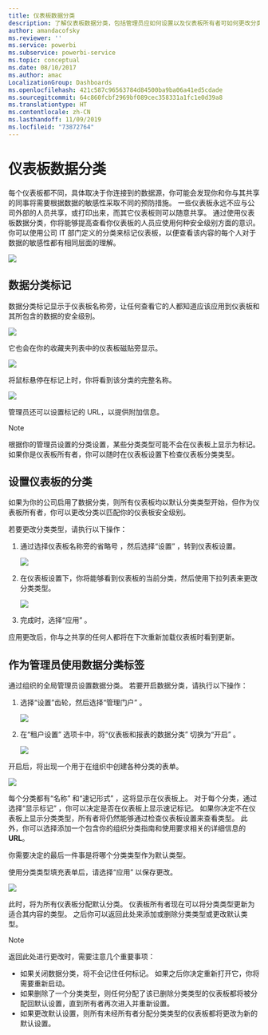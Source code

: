 ```yaml
---
title: 仪表板数据分类
description: 了解仪表板数据分类，包括管理员应如何设置以及仪表板所有者可如何更改分类。
author: amandacofsky
ms.reviewer: ''
ms.service: powerbi
ms.subservice: powerbi-service
ms.topic: conceptual
ms.date: 08/10/2017
ms.author: amac
LocalizationGroup: Dashboards
ms.openlocfilehash: 421c587c96563784d84500ba9ba06a41ed5cdade
ms.sourcegitcommit: 64c860fcbf2969bf089cec358331a1fc1e0d39a8
ms.translationtype: HT
ms.contentlocale: zh-CN
ms.lasthandoff: 11/09/2019
ms.locfileid: "73872764"
---
```

# <a name="dashboard-data-classification"></a>仪表板数据分类
每个仪表板都不同，具体取决于你连接到的数据源，你可能会发现你和你与其共享的同事将需要根据数据的敏感性采取不同的预防措施。 一些仪表板永远不应与公司外部的人员共享，或打印出来，而其它仪表板则可以随意共享。 通过使用仪表板数据分类，你将能够提高查看你仪表板的人员应使用何种安全级别方面的意识。 你可以使用公司 IT 部门定义的分类来标记仪表板，以便查看该内容的每个人对于数据的敏感性都有相同层面的理解。

![](media/service-data-classification/dashboard_tagged_as_hbi.png)

## <a name="data-classification-tags"></a>数据分类标记
数据分类标记显示于仪表板名称旁，让任何查看它的人都知道应该应用到仪表板和其所包含的数据的安全级别。

![](media/service-data-classification/tag_next_to_title.png)

它也会在你的收藏夹列表中的仪表板磁贴旁显示。

![](media/service-data-classification/tag_on_dashboard_tile.png)

将鼠标悬停在标记上时，你将看到该分类的完整名称。

![](media/service-data-classification/tag_tooltip.png)

管理员还可以设置标记的 URL，以提供附加信息。

> [!NOTE]
> 根据你的管理员设置的分类设置，某些分类类型可能不会在仪表板上显示为标记。 如果你是仪表板所有者，你可以随时在仪表板设置下检查仪表板分类类型。
> 
> 

## <a name="setting-a-dashboards-classification"></a>设置仪表板的分类
如果为你的公司启用了数据分类，则所有仪表板均以默认分类类型开始，但作为仪表板所有者，你可以更改分类以匹配你的仪表板安全级别。

若要更改分类类型，请执行以下操作：

1. 通过选择仪表板名称旁的省略号  ，然后选择“设置”  ，转到仪表板设置。
   
    ![](media/service-data-classification/dashboard_settings.png)
2. 在仪表板设置下，你将能够看到仪表板的当前分类，然后使用下拉列表来更改分类类型。
   
    ![](media/service-data-classification/classification_setting_dropdown.png)
3. 完成时，选择“应用”  。

应用更改后，你与之共享的任何人都将在下次重新加载仪表板时看到更新。

## <a name="working-with-data-classification-tags-as-an-admin"></a>作为管理员使用数据分类标签
通过组织的全局管理员设置数据分类。 若要开启数据分类，请执行以下操作：

1. 选择“设置”齿轮，然后选择“管理门户”  。
   
    ![](media/service-data-classification/admin_portal_in_settings.png)
2. 在“租户设置”  选项卡中，将“仪表板和报表的数据分类”  切换为“开启”  。
   
    ![](media/service-data-classification/data_classification_switch_location.png)

开启后，将出现一个用于在组织中创建各种分类的表单。

![](media/service-data-classification/blank_classification_form.png)

每个分类都有“名称”  和“速记形式”  ，这将显示在仪表板上。 对于每个分类，通过选择“显示标记”  ，你可以决定是否在仪表板上显示速记标记。 如果你决定不在仪表板上显示分类类型，所有者将仍然能够通过检查仪表板设置来查看类型。 此外，你可以选择添加一个包含你的组织分类指南和使用要求相关的详细信息的 **URL**。  

你需要决定的最后一件事是将哪个分类类型作为默认类型。  

使用分类类型填充表单后，请选择“应用”  以保存更改。

![](media/service-data-classification/filled_in_classification_form.png)

此时，将为所有仪表板分配默认分类。 仪表板所有者现在可以将分类类型更新为适合其内容的类型。 之后你可以返回此处来添加或删除分类类型或更改默认类型。  

> [!NOTE]
> 返回此处进行更改时，需要注意几个重要事项：
> 
> * 如果关闭数据分类，将不会记住任何标记。 如果之后你决定重新打开它，你将需要重新启动。  
> * 如果删除了一个分类类型，则任何分配了该已删除分类类型的仪表板都将被分配回默认设置，直到所有者再次进入并重新设置。  
> * 如果更改默认设置，则所有未经所有者分配分类类型的仪表板都将更改为新的默认设置。
> 
> 


